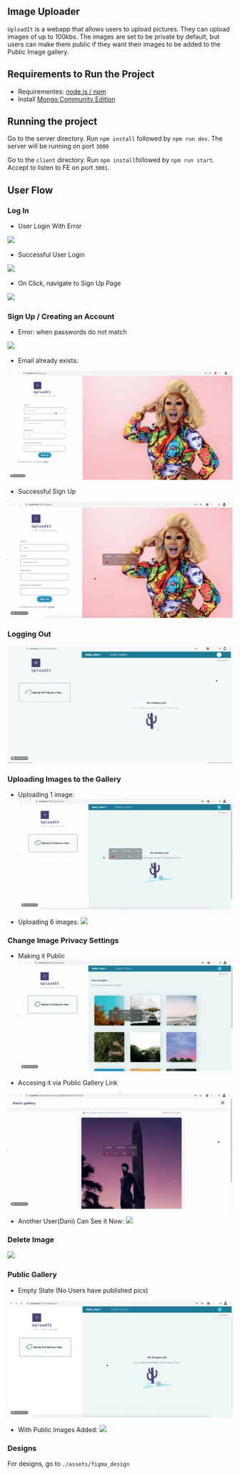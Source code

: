 ## Image Uploader

`UploadIt` is a webapp that allows users to upload pictures. They can upload images of up to 100kbs. The images are set to be private by default, but users can make them public if they want their images to be added to the Public Image gallery.

## Requirements to Run the Project

- Requirementes: [node.js / npm](https://www.npmjs.com/get-npm)
- Install [Mongo Community Edition](https://docs.mongodb.com/manual/tutorial/install-mongodb-on-os-x/)

## Running the project

Go to the server directory. Run `npm install` followed by `npm run dev`. The server will be running on port `3000`

Go to the `client` directory. Run `npm install`followed by `npm run start`.
Accept to listen to FE on port `3001`.

## User Flow

### Log In

- User Login With Error

<img src='./assets/login-error.gif' />

- Successful User Login

<img src='./assets/login-success.gif' />

- On Click, navigate to Sign Up Page

<img src='./assets/go-to-signup.gif' />

### Sign Up / Creating an Account

- Error: when passwords do not match

<img src='./assets/signup-error.gif' />

- Email already exists:

<img src='./assets/signuperror.gif' />

- Successful Sign Up

<img src='./assets/successful-signup.gif' />

### Logging Out

<img src='./assets/logout.gif' />

### Uploading Images to the Gallery

- Uploading 1 image:
  <img src='./assets/upload1.gif' />

- Uploading 6 images:
  <img src='./assets/upload6.gif' />

### Change Image Privacy Settings

- Making it Public
  <img src='./assets/makepublic.gif' />

- Accesing it via Public Gallery Link

<img src='./assets/accesspublic.gif' />

- Another User(Dani) Can See it Now:
  <img src='./assets/otheruseraccess.gif' />

### Delete Image

<img src='./assets/delete.gif' />

### Public Gallery

- Empty State (No Users have published pics)

<img src='./assets/public-gallery-emptystate.gif' />

- With Public Images Added:
  <img src='./assets/morepublic.gif' />

### Designs

For designs, go to `./assets/figma_design`

